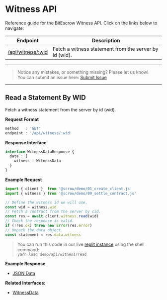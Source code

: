 # Witness API

Reference guide for the BitEscrow Witness API. Click on the links below to navigate:

| Endpoint | Description |
|----------|-------------|
| [/api/witness/:wid](#read-a-statement-by-id) | Fetch a witness statement from the server by id (wid). |

---
> Notice any mistakes, or something missing? Please let us know!  
> You can submit an issue here: [Submit Issue](https://github.com/BitEscrow/escrow-core/issues/new/choose)

---

## Read a Statement By WID

Fetch a witness statement from the server by id (wid).

**Request Format**

```ts
method   : 'GET'
endpoint : '/api/witness/:wid'
```

**Response Interface**

```ts
interface WitnessDataResponse {
  data : {
    witness : WitnessData
  }
}
```

**Example Request**

```ts
import { client }  from '@scrow/demo/01_create_client.js'
import { witness } from '@scrow/demo/09_settle_contract.js'

// Define the witness id we will use.
const wid = witness.wid
// Fetch a contract from the server by cid.
const res = await client.witness.read(wid)
// Check the response is valid.
if (!res.ok) throw new Error(res.error)
// Unpack the data object.
const statement = res.data.witness
```

> You can run this code in our live [replit instance](https://replit.com/@cscottdev/escrow-core#demo/api/witness/read.ts) using the shell command:  
> `yarn load demo/api/witness/read`

**Example Response**

- [JSON Data](../examples/witness_data.md)

**Related Interfaces:**

- [WitnessData](../data/witness.md#witnessdata)
